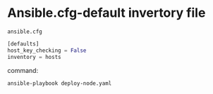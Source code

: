 # Ansible.cfg-default invertory file

`ansible.cfg`

```python
[defaults]
host_key_checking = False
inventory = hosts
```

command:

`ansible-playbook deploy-node.yaml`